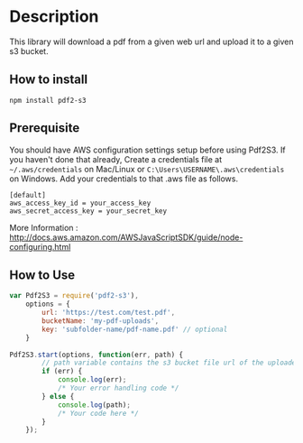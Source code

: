 # Description

This library will download a pdf from a given web url and upload it to a given s3 bucket.

## How to install
```
npm install pdf2-s3
```

## Prerequisite 
You should have AWS configuration settings setup before using Pdf2S3. If you haven't done that already,
Create a credentials file at `~/.aws/credentials` on Mac/Linux or `C:\Users\USERNAME\.aws\credentials` on Windows. 
Add your credentials to that .aws file as follows.

```
[default]
aws_access_key_id = your_access_key
aws_secret_access_key = your_secret_key
```
More Information : http://docs.aws.amazon.com/AWSJavaScriptSDK/guide/node-configuring.html

## How to Use
```javascript
var Pdf2S3 = require('pdf2-s3'),
    options = {
        url: 'https://test.com/test.pdf', 
        bucketName: 'my-pdf-uploads', 
        key: 'subfolder-name/pdf-name.pdf' // optional
    }
   
Pdf2S3.start(options, function(err, path) {
        // path variable contains the s3 bucket file url of the uploaded pdf. 
        if (err) {
            console.log(err);
            /* Your error handling code */
        } else {
            console.log(path);
            /* Your code here */
        }
    });

```




